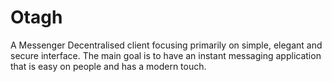 # Otagh

A Messenger Decentralised client focusing primarily on simple, elegant and secure interface. The main goal is to have an instant messaging application that is easy on people and has a modern touch.
